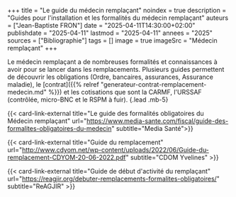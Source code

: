 +++
title = "Le guide du médecin remplaçant"
noindex = true
description = "Guides pour l'installation et les formalités du médecin remplaçant"
auteurs = ["Jean-Baptiste FRON"]
date = "2025-04-11T14:30:00+02:00"
publishdate = "2025-04-11"
lastmod = "2025-04-11"
annees = "2025"
sources = ["Bibliographie"]
tags = []
image = true
imageSrc = "Médecin remplaçant"
+++

Le médecin remplaçant a de nombreuses formalités et connaissances à avoir pour se lancer dans les remplacements. Plusieurs guides permettent de découvrir les obligations (Ordre, bancaires, assurances, Assurance maladie), le [contrat]({{% relref "generateur-contrat-remplacement-medecin.md" %}}) et les cotisations que sont la CARMF, l'URSSAF (contrôlée, micro-BNC et le RSPM à fuir).
{.lead .mb-5}

{{< card-link-external title="Le guide des formalités obligatoires du Médecin remplaçant" url="https://www.media-sante.com/fiscal/guide-des-formalites-obligatoires-du-medecin" subtitle="Media Santé">}}

{{< card-link-external title="Guide du remplacement" url="http://www.cdyom.net/wp-content/uploads/2022/06/Guide-du-remplacement-CDYOM-20-06-2022.pdf" subtitle="CDOM Yvelines" >}}

{{< card-link-external title="Guide de début d'activité du remplaçant" url="https://reagjir.org/debuter-remplacements-formalites-obligatoires/" subtitle="ReAGJIR" >}}
